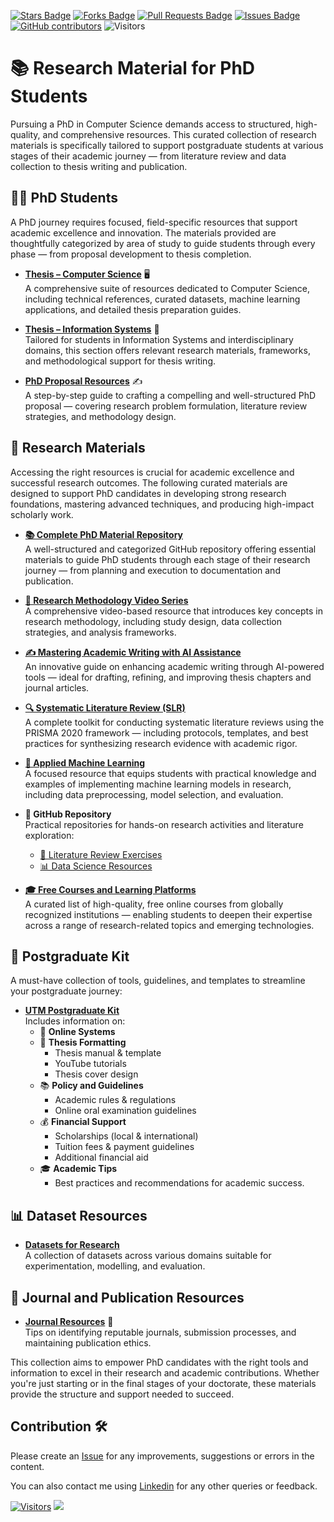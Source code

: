 <a href="https://github.com/drshahizan/research-material/stargazers"><img src="https://img.shields.io/github/stars/drshahizan/research-material" alt="Stars Badge"/></a>
<a href="https://github.com/drshahizan/research-material/network/members"><img src="https://img.shields.io/github/forks/drshahizan/research-material" alt="Forks Badge"/></a>
<a href="https://github.com/drshahizan/research-material/pulls"><img src="https://img.shields.io/github/issues-pr/drshahizan/research-material" alt="Pull Requests Badge"/></a>
<a href="https://github.com/drshahizan/research-material/issues"><img src="https://img.shields.io/github/issues/drshahizan/research-material" alt="Issues Badge"/></a>
<a href="https://github.com/drshahizan/research-material/graphs/contributors"><img alt="GitHub contributors" src="https://img.shields.io/github/contributors/drshahizan/research-material?color=2b9348"></a>
![Visitors](https://api.visitorbadge.io/api/visitors?path=https%3A%2F%2Fgithub.com%2Fdrshahizan%2Fresearch-material&labelColor=%23d9e3f0&countColor=%23697689&style=flat)

# 📚 Research Material for PhD Students

Pursuing a PhD in Computer Science demands access to structured, high-quality, and comprehensive resources. This curated collection of research materials is specifically tailored to support postgraduate students at various stages of their academic journey — from literature review and data collection to thesis writing and publication.

## 👨‍🎓 PhD Students  

A PhD journey requires focused, field-specific resources that support academic excellence and innovation. The materials provided are thoughtfully categorized by area of study to guide students through every phase — from proposal development to thesis completion.

- **[Thesis – Computer Science](/material/student.md#computer-science)** 🖥️  
  A comprehensive suite of resources dedicated to Computer Science, including technical references, curated datasets, machine learning applications, and detailed thesis preparation guides.

- **[Thesis – Information Systems](/material/student.md#social-science)** 📘  
  Tailored for students in Information Systems and interdisciplinary domains, this section offers relevant research materials, frameworks, and methodological support for thesis writing.

- **[PhD Proposal Resources](/material/student.md#-phd-proposal)** ✍️  
  A step-by-step guide to crafting a compelling and well-structured PhD proposal — covering research problem formulation, literature review strategies, and methodology design.

## 🧾 Research Materials  

Accessing the right resources is crucial for academic excellence and successful research outcomes. The following curated materials are designed to support PhD candidates in developing strong research foundations, mastering advanced techniques, and producing high-impact scholarly work.

- **[📚 Complete PhD Material Repository](https://github.com/drshahizan/research-material/tree/main/material)**  
  A well-structured and categorized GitHub repository offering essential materials to guide PhD students through each stage of their research journey — from planning and execution to documentation and publication.

- **[🎥 Research Methodology Video Series](https://github.com/drshahizan/research-design/blob/main/materials/slides.md)**  
  A comprehensive video-based resource that introduces key concepts in research methodology, including study design, data collection strategies, and analysis frameworks.

- **[✍️ Mastering Academic Writing with AI Assistance](https://github.com/drshahizan/short-course/tree/main/workshop/25AIwriting)**  
  An innovative guide on enhancing academic writing through AI-powered tools — ideal for drafting, refining, and improving thesis chapters and journal articles.

- **[🔍 Systematic Literature Review (SLR)](https://github.com/drshahizan/short-course/tree/main/workshop/25slr)**  
  A complete toolkit for conducting systematic literature reviews using the PRISMA 2020 framework — including protocols, templates, and best practices for synthesizing research evidence with academic rigor.

- **[🤖 Applied Machine Learning](https://github.com/drshahizan/research-material/blob/main/material/applied-ml.md)**  
  A focused resource that equips students with practical knowledge and examples of implementing machine learning models in research, including data preprocessing, model selection, and evaluation.

- **🧠 GitHub Repository**  
  Practical repositories for hands-on research activities and literature exploration:  
  - [📄 Literature Review Exercises](https://github.com/drshahizan/research-design/blob/main/materials/lr.md)  
  - [📊 Data Science Resources](https://github.com/drshahizan/research-design/blob/main/materials/ds.md)

- **[🎓 Free Courses and Learning Platforms](https://github.com/drshahizan/research-material/blob/main/material/free-courses.md)**  
  A curated list of high-quality, free online courses from globally recognized institutions — enabling students to deepen their expertise across a range of research-related topics and emerging technologies.

## 🎒 Postgraduate Kit

A must-have collection of tools, guidelines, and templates to streamline your postgraduate journey:

- **[UTM Postgraduate Kit](https://github.com/drshahizan/research-material/blob/main/material/utm-kit.md)**  
  Includes information on:
  - 🔗 **Online Systems**
  - 📄 **Thesis Formatting**
     - Thesis manual & template  
     - YouTube tutorials  
     - Thesis cover design
  - 📚 **Policy and Guidelines**
     - Academic rules & regulations  
     - Online oral examination guidelines
  - 💰 **Financial Support**
     - Scholarships (local & international)  
     - Tuition fees & payment guidelines  
     - Additional financial aid
  - 🎓 **Academic Tips**  
     - Best practices and recommendations for academic success.
       
## 📊 Dataset Resources

- **[Datasets for Research](https://github.com/drshahizan/research-material/blob/main/material/dataset.md)**  
  A collection of datasets across various domains suitable for experimentation, modelling, and evaluation.

## 📖 Journal and Publication Resources

- **[Journal Resources](https://github.com/drshahizan/research-material/blob/main/material/readme.md)** 📝  
  Tips on identifying reputable journals, submission processes, and maintaining publication ethics.

This collection aims to empower PhD candidates with the right tools and information to excel in their research and academic contributions. Whether you're just starting or in the final stages of your doctorate, these materials provide the structure and support needed to succeed.


## Contribution 🛠️
Please create an [Issue](https://github.com/drshahizan/research-material/issues) for any improvements, suggestions or errors in the content.

You can also contact me using [Linkedin](https://www.linkedin.com/in/drshahizan/) for any other queries or feedback.

[![Visitors](https://api.visitorbadge.io/api/visitors?path=https%3A%2F%2Fgithub.com%2Fdrshahizan&labelColor=%23697689&countColor=%23555555&style=plastic)](https://visitorbadge.io/status?path=https%3A%2F%2Fgithub.com%2Fdrshahizan)
![](https://hit.yhype.me/github/profile?user_id=81284918)
